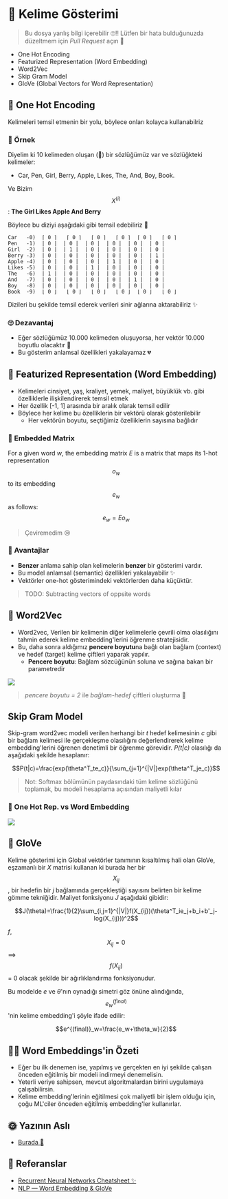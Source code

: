 # 🌚 Kelime Gösterimi

> Bu dosya yanlış bilgi içerebilir 🙄‼ Lütfen bir hata bulduğunuzda düzeltmem için _Pull Request_ açın 🌟

* One Hot Encoding
* Featurized Representation \(Word Embedding\)
* Word2Vec
* Skip Gram Model
* GloVe \(Global Vectors for Word Representation\)

## 🚀 One Hot Encoding

Kelimeleri temsil etmenin bir yolu, böylece onları kolayca kullanabilriz

### 🔎 Örnek

Diyelim ki 10 kelimeden oluşan \(🤭\) bir sözlüğümüz var ve sözlüğkteki kelimeler:

* Car, Pen, Girl, Berry, Apple, Likes, The, And, Boy, Book.

Ve Bizim $$X^{(i)}$$: **The Girl Likes Apple And Berry**

Böylece bu diziyi aşağıdaki gibi temsil edebiliriz 👀

```text
Car   -0)  ⌈ 0 ⌉   ⌈ 0 ⌉   ⌈ 0 ⌉   ⌈ 0 ⌉  ⌈ 0 ⌉   ⌈ 0 ⌉ 
Pen   -1)  | 0 |  | 0 |  | 0 |  | 0 |  | 0 |  | 0 |
Girl  -2)  | 0 |  | 1 |  | 0 |  | 0 |  | 0 |  | 0 |
Berry -3)  | 0 |  | 0 |  | 0 |  | 0 |  | 0 |  | 1 |
Apple -4)  | 0 |  | 0 |  | 0 |  | 1 |  | 0 |  | 0 |
Likes -5)  | 0 |  | 0 |  | 1 |  | 0 |  | 0 |  | 0 |
The   -6)  | 1 |  | 0 |  | 0 |  | 0 |  | 0 |  | 0 |
And   -7)  | 0 |  | 0 |  | 0 |  | 0 |  | 1 |  | 0 |
Boy   -8)  | 0 |  | 0 |  | 0 |  | 0 |  | 0 |  | 0 |
Book  -9)  ⌊ 0 ⌋   ⌊ 0 ⌋   ⌊ 0 ⌋   ⌊ 0 ⌋  ⌊ 0 ⌋   ⌊ 0 ⌋
```

Dizileri bu şekilde temsil ederek verileri sinir ağlarına aktarabiliriz ✨

### 🙄 Dezavantaj

* Eğer sözlüğümüz 10.000 kelimeden oluşuyorsa, her vektör 10.000 boyutlu olacaktır 🤕 
* Bu gösterim anlamsal özellikleri yakalayamaz 💔

## 🎎 Featurized Representation \(Word Embedding\)

* Kelimeleri cinsiyet, yaş, kraliyet, yemek, maliyet, büyüklük vb. gibi özelliklerle ilişkilendirerek temsil etmek
* Her özellik \[-1, 1\] arasında bir aralık olarak temsil edilir 
* Böylece her kelime bu özelliklerin bir vektörü olarak gösterilebilir
  * Her vektörün boyutu, seçtiğimiz özelliklerin sayısına bağlıdır

### 🔢 Embedded Matrix

For a given word _w_, the embedding matrix _E_ is a matrix that maps its 1-hot representation $$o_w$$ to its embedding $$e_w$$ as follows: $$e_w=Eo_w$$

> Çeviremedim 😢

### 🎀 Avantajlar

* **Benzer** anlama sahip olan kelimelerin **benzer** bir gösterimi vardır.
* Bu model anlamsal \(semantic\) özellikleri yakalayabilir ✨ 
* Vektörler one-hot gösterimindeki vektörlerden daha küçüktür.

> TODO: Subtracting vectors of oppsite words

## 🔄 Word2Vec

* Word2vec, Verilen bir kelimenin diğer kelimelerle çevrili olma olasılığını tahmin ederek kelime embedding'lerini öğrenme stratejisidir.
* Bu, daha sonra aldığımız **pencere boyutu**na bağlı olan bağlam \(context\) ve hedef \(target\) kelime çiftleri yaparak yapılır.
  * **Pencere boyutu**: Bağlam sözcüğünün soluna ve sağına bakan bir parametredir

![](https://github.com/asmaamirkhan/DeepLearningNotes-tr/tree/c9ee03241414e86f59a83b656e48738150bfa1bb/.gitbook/assets/ctpairs.png)

> _pencere boyutu = 2_ ile _bağlam-hedef_ çiftleri oluşturma 🙌

## Skip Gram Model

Skip-gram word2vec modeli verilen herhangi bir _t_ hedef kelimesinin _c_ gibi bir bağlam kelimesi ile gerçekleşme olasılığını değerlendirerek kelime embedding'lerini öğrenen denetimli bir öğrenme görevidir. _P\(t\|c\)_ olasılığı da aşağıdaki şekilde hesaplanır:

$$P(t|c)=\frac{exp(\theta^T_te_c)}{\sum_{j=1}^{|V|}exp(\theta^T_je_c)}$$

> Not: Softmax bölümünün paydasındaki tüm kelime sözlüğünü toplamak, bu modeli hesaplama açısından maliyetli kılar

### 🚀 One Hot Rep. vs Word Embedding

![](https://github.com/asmaamirkhan/DeepLearningNotes-tr/tree/c9ee03241414e86f59a83b656e48738150bfa1bb/.gitbook/assets/onehotvswordembedding.PNG)

## 🧤 GloVe

Kelime gösterimi için Global vektörler tanımının kısaltılmış hali olan GloVe, eşzamanlı bir _X_ matrisi kullanan ki burada her bir $$X_{ij}$$, bir hedefin bir _j_ bağlamında gerçekleştiği sayısını belirten bir kelime gömme tekniğidir. Maliyet fonksiyonu _J_ aşağıdaki gibidir:

$$J(\theta)=\frac{1}{2}\sum_{i,j=1}^{|V|}f(X_{ij})(\theta^T_ie_j+b_i+b'_j-log(X_{ij}))^2$$

_f_, $$X_{ij}=0$$ ⟹ $$f(X_{ij})$$ = 0 olacak şekilde bir ağırlıklandırma fonksiyonudur.

Bu modelde _e_ ve _θ_'nın oynadığı simetri göz önüne alındığında, $$e^{(final)}_w$$'nin kelime embedding'i şöyle ifade edilir:

$$e^{(final)}_w=\frac{e_w+\theta_w}{2}$$

## 👩‍🏫 Word Embeddings'in Özeti

* Eğer bu ilk denemen ise, yapılmış ve gerçekten en iyi şekilde çalışan önceden eğitilmiş bir modeli indirmeyi denemelisin.
* Yeterli veriye sahipsen, mevcut algoritmalardan birini uygulamaya çalışabilirsin.
* Kelime embedding'lerinin eğitilmesi çok maliyetli bir işlem olduğu için, çoğu ML'ciler önceden eğitilmiş embedding'ler kullanırlar.

## 🌞 Yazının Aslı

* [Burada 🐾](https://dl.asmaamir.com/9-sequencemodels/4-wordrepres)

## 🧐 Referanslar

* [Recurrent Neural Networks Cheatsheet ✨](https://stanford.edu/~shervine/teaching/cs-230/cheatsheet-recurrent-neural-networks)
* [NLP — Word Embedding & GloVe](https://medium.com/@jonathan_hui/nlp-word-embedding-glove-5e7f523999f6)

